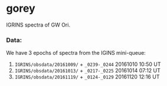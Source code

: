 gorey
==

IGRINS spectra of GW Ori.


### Data:

We have 3 epochs of spectra from the IGINS mini-queue:

1. `IGRINS/obsdata/20161009/` + `_0239-_0244` 20161010 10:50 UT
2. `IGRINS/obsdata/20161013/` + `_0217-_0225` 20161014 07:12 UT
3. `IGRINS/obsdata/20161119/` + `_0124-_0129` 20161120 12:16 UT
